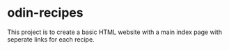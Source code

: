 # odin-recipes
This project is to create a basic HTML website with a main index page with seperate links for each recipe.